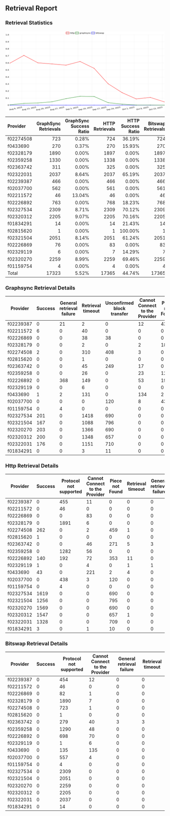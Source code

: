 ## Retrieval Report
### Retrieval Statistics
<img src="https://raw.githubusercontent.com/data-preservation-programs/filplus-checker-assets/main/filecoin-project/filecoin-plus-large-datasets/issues/2084/1697428838387.png"/>

| Provider  | GraphSync Retrievals | GraphSync Success Ratio | HTTP Retrievals | HTTP Success Ratio | Bitswap Retrievals | Bitswap Success Ratio |
| :-------- | -------------------: | ----------------------: | --------------: | -----------------: | -----------------: | --------------------: |
| f02274508 |                  723 |                   0.28% |             724 |             36.19% |                724 |                 0.00% |
| f0433690  |                  270 |                   0.37% |             270 |             15.93% |                270 |                 0.00% |
| f02328179 |                 1890 |                   0.00% |            1897 |              0.00% |               1897 |                 0.00% |
| f02359258 |                 1330 |                   0.00% |            1338 |              0.00% |               1338 |                 0.00% |
| f02363742 |                  311 |                   0.00% |             325 |              0.00% |                325 |                 0.00% |
| f02322031 |                 2037 |                   8.64% |            2037 |             65.19% |               2037 |                 0.00% |
| f02239387 |                  466 |                   0.00% |             466 |              0.00% |                466 |                 0.00% |
| f02037700 |                  562 |                   0.00% |             561 |              0.00% |                561 |                 0.00% |
| f02211572 |                   46 |                  13.04% |              46 |              0.00% |                 46 |                 0.00% |
| f02226892 |                  763 |                   0.00% |             768 |             18.23% |                768 |                 0.00% |
| f02327534 |                 2309 |                   8.71% |            2309 |             70.12% |               2309 |                 0.00% |
| f02320312 |                 2205 |                   9.07% |            2205 |             70.16% |               2205 |                 0.00% |
| f01834291 |                   14 |                   0.00% |              14 |             21.43% |                 14 |                 0.00% |
| f02815620 |                    1 |                   0.00% |               1 |            100.00% |                  1 |                 0.00% |
| f02321504 |                 2051 |                   8.14% |            2051 |             61.24% |               2051 |                 0.00% |
| f02226869 |                   76 |                   0.00% |              83 |              0.00% |                 83 |                 0.00% |
| f02329119 |                    6 |                   0.00% |               7 |             14.29% |                  7 |                 0.00% |
| f02320270 |                 2259 |                   8.99% |            2259 |             69.46% |               2259 |                 0.00% |
| f01159754 |                    4 |                   0.00% |               4 |              0.00% |                  4 |                 0.00% |
| Total     |                17323 |                   5.52% |           17365 |             44.74% |              17365 |                 0.00% |

### Graphsync Retrieval Details
| Provider  | Success | General retrieval failure | Retrieval timeout | Unconfirmed block transfer | Cannot Connect to the Provider | Piece not Found |
| --------- | ------- | ------------------------- | ----------------- | -------------------------- | ------------------------------ | --------------- |
| f02239387 | 0       | 21                        | 2                 | 0                          | 12                             | 431             |
| f02211572 | 6       | 0                         | 40                | 0                          | 0                              | 0               |
| f02226869 | 0       | 0                         | 38                | 38                         | 0                              | 0               |
| f02328179 | 0       | 0                         | 2                 | 0                          | 2                              | 1886            |
| f02274508 | 2       | 0                         | 310               | 408                        | 3                              | 0               |
| f02815620 | 0       | 0                         | 1                 | 0                          | 0                              | 0               |
| f02363742 | 0       | 0                         | 45                | 249                        | 17                             | 0               |
| f02359258 | 0       | 0                         | 26                | 0                          | 23                             | 1281            |
| f02226892 | 0       | 368                       | 149               | 0                          | 53                             | 193             |
| f02329119 | 0       | 0                         | 6                 | 0                          | 0                              | 0               |
| f0433690  | 1       | 2                         | 131               | 0                          | 134                            | 2               |
| f02037700 | 0       | 0                         | 0                 | 120                        | 8                              | 434             |
| f01159754 | 0       | 4                         | 0                 | 0                          | 0                              | 0               |
| f02327534 | 201     | 0                         | 1418              | 690                        | 0                              | 0               |
| f02321504 | 167     | 0                         | 1088              | 796                        | 0                              | 0               |
| f02320270 | 203     | 0                         | 1366              | 690                        | 0                              | 0               |
| f02320312 | 200     | 0                         | 1348              | 657                        | 0                              | 0               |
| f02322031 | 176     | 0                         | 1151              | 710                        | 0                              | 0               |
| f01834291 | 0       | 0                         | 3                 | 11                         | 0                              | 0               |

### Http Retrieval Details
| Provider  | Success | Protocol not supported | Cannot Connect to the Provider | Piece not Found | Retrieval timeout | General retrieval failure |
| --------- | ------- | ---------------------- | ------------------------------ | --------------- | ----------------- | ------------------------- |
| f02239387 | 0       | 455                    | 11                             | 0               | 0                 | 0                         |
| f02211572 | 0       | 46                     | 0                              | 0               | 0                 | 0                         |
| f02226869 | 0       | 0                      | 83                             | 0               | 0                 | 0                         |
| f02328179 | 0       | 1891                   | 6                              | 0               | 0                 | 0                         |
| f02274508 | 262     | 0                      | 2                              | 459             | 1                 | 0                         |
| f02815620 | 1       | 0                      | 0                              | 0               | 0                 | 0                         |
| f02363742 | 0       | 0                      | 46                             | 271             | 5                 | 3                         |
| f02359258 | 0       | 1282                   | 56                             | 0               | 0                 | 0                         |
| f02226892 | 140     | 192                    | 72                             | 353             | 11                | 0                         |
| f02329119 | 1       | 0                      | 4                              | 0               | 1                 | 1                         |
| f0433690  | 43      | 0                      | 221                            | 2               | 4                 | 0                         |
| f02037700 | 0       | 438                    | 3                              | 120             | 0                 | 0                         |
| f01159754 | 0       | 4                      | 0                              | 0               | 0                 | 0                         |
| f02327534 | 1619    | 0                      | 0                              | 690             | 0                 | 0                         |
| f02321504 | 1256    | 0                      | 0                              | 795             | 0                 | 0                         |
| f02320270 | 1569    | 0                      | 0                              | 690             | 0                 | 0                         |
| f02320312 | 1547    | 0                      | 0                              | 657             | 1                 | 0                         |
| f02322031 | 1328    | 0                      | 0                              | 709             | 0                 | 0                         |
| f01834291 | 3       | 0                      | 1                              | 10              | 0                 | 0                         |

### Bitswap Retrieval Details
| Provider  | Success | Protocol not supported | Cannot Connect to the Provider | General retrieval failure | Retrieval timeout |
| --------- | ------- | ---------------------- | ------------------------------ | ------------------------- | ----------------- |
| f02239387 | 0       | 454                    | 12                             | 0                         | 0                 |
| f02211572 | 0       | 46                     | 0                              | 0                         | 0                 |
| f02226869 | 0       | 82                     | 1                              | 0                         | 0                 |
| f02328179 | 0       | 1890                   | 7                              | 0                         | 0                 |
| f02274508 | 0       | 723                    | 1                              | 0                         | 0                 |
| f02815620 | 0       | 1                      | 0                              | 0                         | 0                 |
| f02363742 | 0       | 279                    | 40                             | 3                         | 3                 |
| f02359258 | 0       | 1290                   | 48                             | 0                         | 0                 |
| f02226892 | 0       | 698                    | 70                             | 0                         | 0                 |
| f02329119 | 0       | 1                      | 6                              | 0                         | 0                 |
| f0433690  | 0       | 135                    | 135                            | 0                         | 0                 |
| f02037700 | 0       | 557                    | 4                              | 0                         | 0                 |
| f01159754 | 0       | 4                      | 0                              | 0                         | 0                 |
| f02327534 | 0       | 2309                   | 0                              | 0                         | 0                 |
| f02321504 | 0       | 2051                   | 0                              | 0                         | 0                 |
| f02320270 | 0       | 2259                   | 0                              | 0                         | 0                 |
| f02320312 | 0       | 2205                   | 0                              | 0                         | 0                 |
| f02322031 | 0       | 2037                   | 0                              | 0                         | 0                 |
| f01834291 | 0       | 14                     | 0                              | 0                         | 0                 |
